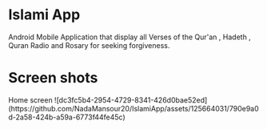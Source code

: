 <h1> Islami App </h1>
Android Mobile Application that display all Verses of the Qur'an , Hadeth , Quran Radio and Rosary for seeking forgiveness.
<h1> Screen shots</h1>
Home screen
![dc3fc5b4-2954-4729-8341-426d0bae52ed](https://github.com/NadaMansour20/IslamiApp/assets/125664031/790e9a0d-2a58-424b-a59a-6773f44fe45c)

